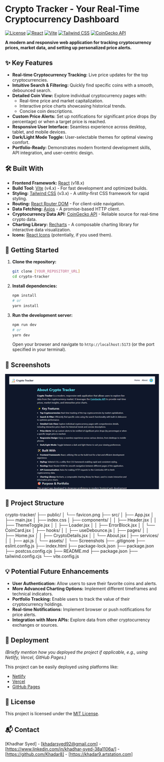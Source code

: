 # Crypto Tracker - Your Real-Time Cryptocurrency Dashboard

[![License](https://img.shields.io/badge/License-MIT-yellow.svg)](https://opensource.org/licenses/MIT)
[![React](https://img.shields.io/badge/React-v18.x-blue)](https://react.dev/)
[![Vite](https://img.shields.io/badge/Vite-v4.x-brightgreen)](https://vitejs.dev/)
[![Tailwind CSS](https://img.shields.io/badge/Tailwind_CSS-v3.x-blueviolet)](https://tailwindcss.com/)
[![CoinGecko API](https://img.shields.io/badge/CoinGecko_API-Powered-ff9900)](https://www.coingecko.com/en/api)

**A modern and responsive web application for tracking cryptocurrency prices, market data, and setting up personalized price alerts.**

## ✨ Key Features

* **Real-time Cryptocurrency Tracking:** Live price updates for the top cryptocurrencies.
* **Intuitive Search & Filtering:** Quickly find specific coins with a smooth, debounced search.
* **Detailed Coin View:** Explore individual cryptocurrency pages with:
    * Real-time price and market capitalization.
    * Interactive price charts showcasing historical trends.
    * Concise coin descriptions.
* **Custom Price Alerts:** Set up notifications for significant price drops (by percentage) or when a target price is reached.
* **Responsive User Interface:** Seamless experience across desktop, tablet, and mobile devices.
* **Dark/Light Mode Toggle:** User-selectable themes for optimal viewing comfort.
* **Portfolio-Ready:** Demonstrates modern frontend development skills, API integration, and user-centric design.

## 🛠️ Built With

* **Frontend Framework:** [React](https://react.dev/) (v18.x)
* **Build Tool:** [Vite](https://vitejs.dev/) (v4.x) - For fast development and optimized builds.
* **Styling:** [Tailwind CSS](https://tailwindcss.com/) (v3.x) - A utility-first CSS framework for rapid styling.
* **Routing:** [React Router DOM](https://reactrouter.com/) - For client-side navigation.
* **Data Fetching:** [Axios](https://axios-http.com/) - A promise-based HTTP client.
* **Cryptocurrency Data API:** [CoinGecko API](https://www.coingecko.com/en/api) - Reliable source for real-time crypto data.
* **Charting Library:** [Recharts](https://recharts.org/) - A composable charting library for interactive data visualization.
* **Icons:** [React Icons](https://react-icons.github.io/react-icons/) (potentially, if you used them).

## 🚀 Getting Started

1.  **Clone the repository:**
    ```bash
    git clone [YOUR_REPOSITORY_URL]
    cd crypto-tracker
    ```

2.  **Install dependencies:**
    ```bash
    npm install
    # or
    yarn install
    ```

3.  **Run the development server:**
    ```bash
    npm run dev
    # or
    yarn dev
    ```

    Open your browser and navigate to `http://localhost:5173` (or the port specified in your terminal).

## 📸 Screenshots

![image alt](https://github.com/Khadar8/Crypto-Tracker/blob/d5827185e0c488912960104ccd9ddf3deede8a10/Aboutpage.png)

## 📂 Project Structure

crypto-tracker/
├── public/
│   └── favicon.png
├── src/
│   ├── App.jsx
│   ├── main.jsx
│   ├── index.css
│   ├── components/
│   │   ├── Header.jsx
│   │   ├── ThemeToggle.jsx
│   │   ├── Loader.jsx
│   │   ├── ErrorBlock.jsx
│   │   └── CoinCard.jsx
│   ├── hooks/
│   │   ├── useDebounce.js
│   ├── pages/
│   │   ├── Home.jsx
│   │   ├── CryptoDetails.jsx
│   │   └── About.jsx
|   ├── services/
│   │   ├── api.js
│   └── assets/
│       └── Screenshots
├── .gitignore
├── eslint.config.js
├── index.html
├── package-lock.json
├── package.json
├── postcss.config.cjs
├── README.md
├── package.json
├── tailwind.config.cjs
└── vite.config.js


## 💡 Potential Future Enhancements

* **User Authentication:** Allow users to save their favorite coins and alerts.
* **More Advanced Charting Options:** Implement different timeframes and technical indicators.
* **Portfolio Tracking:** Enable users to track the value of their cryptocurrency holdings.
* **Real-time Notifications:** Implement browser or push notifications for price alerts.
* **Integration with More APIs:** Explore data from other cryptocurrency exchanges or sources.

## 🚀 Deployment

*(Briefly mention how you deployed the project if applicable, e.g., using Netlify, Vercel, GitHub Pages.)*

This project can be easily deployed using platforms like:

* [Netlify](https://www.netlify.com/)
* [Vercel](https://vercel.com/)
* [GitHub Pages](https://pages.github.com/)

## 📄 License

This project is licensed under the [MIT License](https://opensource.org/licenses/MIT).

## 📬 Contact

[Khadhar Syed] - [khadarsyed92@gmail.com] - [https://www.linkedin.com/in/khadhar-syed-38a1106a/] - [https://github.com/Khadar8] - [https://khadar9.artstation.com]
